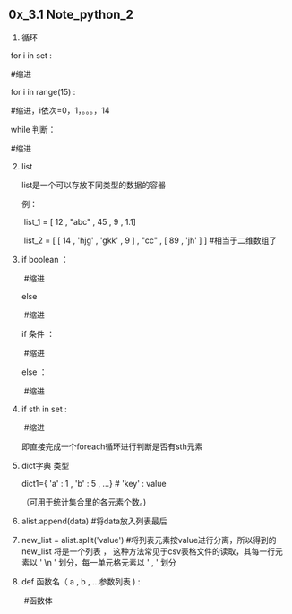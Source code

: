 ## 0x_3.1 Note_python_2

1. 循环

​       for  i  in   set : 

​               #缩进

​       for  i  in  range(15) :

​               #缩进，i依次=0，1，。。。，14

​       while   判断：

​              #缩进

2. list

   list是一个可以存放不同类型的数据的容器

   例：

   ​     list_1 = [ 12 , "abc" , 45 , 9 , 1.1]

   ​     list_2 = [ [ 14 , 'hjg' , 'gkk' , 9 ] , "cc" , [ 89 , 'jh' ] ]        #相当于二维数组了

3. if boolean ：

   ​     #缩进

   else 

   ​    #缩进

   if 条件 ：

   ​    #缩进

   else ：

   ​    #缩进

4. if  sth  in  set :

   ​    #缩进

   即直接完成一个foreach循环进行判断是否有sth元素

5. dict字典 类型

   dict1={ 'a' : 1 , 'b' : 5 , ...}   # 'key' : value

   （可用于统计集合里的各元素个数。)

6. alist.append(data)   #将data放入列表最后

7. new_list = alist.split('value')    #将列表元素按value进行分离，所以得到的 new_list 将是一个列表  ， 这种方法常见于csv表格文件的读取，其每一行元素以 ' \n ' 划分，每一单元格元素以 ' , ' 划分

8. def 函数名（ a , b , ...参数列表 ) :

   ​    #函数体